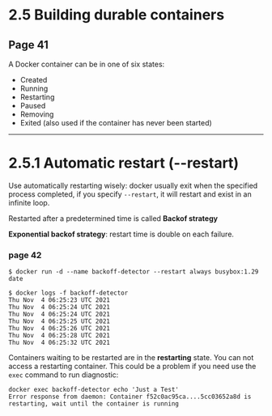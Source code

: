 # 2.5 Building durable containers

## Page 41

A Docker container can be in one of six states:

* Created 
* Running 
* Restarting 
* Paused 
* Removing 
* Exited (also used if the container has never been started)

---

# 2.5.1 Automatic restart (--restart)  

Use automatically restarting wisely: docker usually exit when the specified process completed, if you specify `--restart`, it will restart and exist in an infinite loop. 

Restarted after a predetermined time is called **Backof strategy**

**Exponential backof strategy**: restart time is double on each failure.


### page 42

```
$ docker run -d --name backoff-detector --restart always busybox:1.29 date

$ docker logs -f backoff-detector
Thu Nov  4 06:25:23 UTC 2021
Thu Nov  4 06:25:24 UTC 2021
Thu Nov  4 06:25:24 UTC 2021
Thu Nov  4 06:25:25 UTC 2021
Thu Nov  4 06:25:26 UTC 2021
Thu Nov  4 06:25:28 UTC 2021
Thu Nov  4 06:25:32 UTC 2021

```

Containers waiting to be restarted are in the **restarting** state.
You can not access a restarting container. This could be a problem if you need use the `exec` command to run diagnostic:

```
docker exec backoff-detector echo 'Just a Test'
Error response from daemon: Container f52c0ac95ca....5cc03652a8d is restarting, wait until the container is running
```

